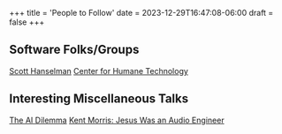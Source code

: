 +++
title = 'People to Follow'
date = 2023-12-29T16:47:08-06:00
draft = false
+++

## Software Folks/Groups
[Scott Hanselman](https://hanselman.com)
[Center for Humane Technology](https://humanetech.com)

## Interesting Miscellaneous Talks
[The AI Dilemma](https://www.youtube.com/watch?v=xoVJKj8lcNQ)
[Kent Morris: Jesus Was an Audio Engineer](https://churchfront.com/2023/12/28/the-little-known-science-behind-worship-tech-kent-morris-at-churchfront-conference/)